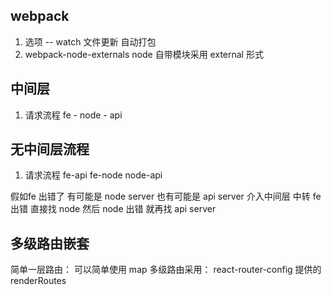 ## webpack 
1. 选项 -- watch 
文件更新 自动打包
2. webpack-node-externals
node 自带模块采用 external 形式

## 中间层

1. 请求流程
fe - node - api
## 无中间层流程
1. 请求流程
fe-api
fe-node
node-api

假如fe 出错了 有可能是 node server 也有可能是 api server
介入中间层 中转 fe 出错 直接找 node 然后 node 出错 就再找 api server

## 多级路由嵌套
简单一层路由： 可以简单使用 map
多级路由采用： react-router-config 提供的 renderRoutes


